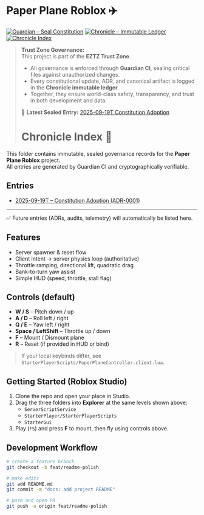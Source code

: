 # Paper Plane Roblox ✈️  

[![Guardian – Seal Constitution](https://github.com/cjcgervais/paper-plane-roblox/actions/workflows/guardian-seal-constitution.yml/badge.svg)](https://github.com/cjcgervais/paper-plane-roblox/actions/workflows/guardian-seal-constitution.yml) 
[![Chronicle – Immutable Ledger](https://img.shields.io/badge/chronicle-immutable-blue)](./chronicle/)
[![Chronicle Index](https://img.shields.io/badge/ledger-index-green)](./chronicle/INDEX.md)

> **Trust Zone Governance:**  
> This project is part of the **EZTZ Trust Zone**.  
> - All governance is enforced through **Guardian CI**, sealing critical files against unauthorized changes.  
> - Every constitutional update, ADR, and canonical artifact is logged in the **Chronicle immutable ledger**.  
> - Together, they ensure world-class safety, transparency, and trust in both development and data.  
>  
> 📜 **Latest Sealed Entry:** [2025-09-19T Constitution Adoption](./chronicle/2025-09-19T-constitution-adoption.json)
>
> # Chronicle Index 📜
This folder contains immutable, sealed governance records for the **Paper Plane Roblox** project.  
All entries are generated by Guardian CI and cryptographically verifiable.

## Entries
- [2025-09-19T – Constitution Adoption (ADR-0001)](./2025-09-19T-constitution-adoption.json)
---
✅ Future entries (ADRs, audits, telemetry) will automatically be listed here.

## Features
- Server spawner & reset flow
- Client intent → server physics loop (authoritative)
- Throttle ramping, directional lift, quadratic drag
- Bank-to-turn yaw assist
- Simple HUD (speed, throttle, stall flag)

## Controls (default)
- **W / S** – Pitch down / up  
- **A / D** – Roll left / right  
- **Q / E** – Yaw left / right  
- **Space / LeftShift** – Throttle up / down  
- **F** – Mount / Dismount plane  
- **R** – Reset (if provided in HUD or bind)

> If your local keybinds differ, see `StarterPlayerScripts/PaperPlaneController.client.lua`.

## Getting Started (Roblox Studio)
1. Clone the repo and open your place in Studio.
2. Drag the three folders into **Explorer** at the same levels shown above:
   - `ServerScriptService`
   - `StarterPlayer/StarterPlayerScripts`
   - `StarterGui`
3. Play (`F5`) and press **F** to mount, then fly using controls above.

## Development Workflow
```bash
# create a feature branch
git checkout -b feat/readme-polish

# make edits
git add README.md
git commit -m "docs: add project README"

# push and open PR
git push -u origin feat/readme-polish
